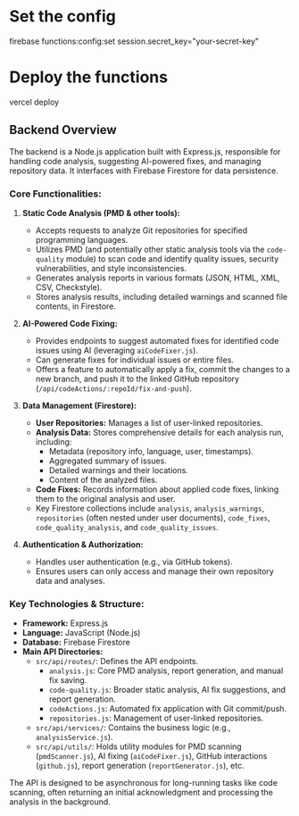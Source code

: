 
# Set the config
firebase functions:config:set session.secret_key="your-secret-key"

# Deploy the functions
vercel deploy

## Backend Overview

The backend is a Node.js application built with Express.js, responsible for handling code analysis, suggesting AI-powered fixes, and managing repository data. It interfaces with Firebase Firestore for data persistence.

### Core Functionalities:

1.  **Static Code Analysis (PMD & other tools):**
    *   Accepts requests to analyze Git repositories for specified programming languages.
    *   Utilizes PMD (and potentially other static analysis tools via the `code-quality` module) to scan code and identify quality issues, security vulnerabilities, and style inconsistencies.
    *   Generates analysis reports in various formats (JSON, HTML, XML, CSV, Checkstyle).
    *   Stores analysis results, including detailed warnings and scanned file contents, in Firestore.

2.  **AI-Powered Code Fixing:**
    *   Provides endpoints to suggest automated fixes for identified code issues using AI (leveraging `aiCodeFixer.js`).
    *   Can generate fixes for individual issues or entire files.
    *   Offers a feature to automatically apply a fix, commit the changes to a new branch, and push it to the linked GitHub repository (`/api/codeActions/:repoId/fix-and-push`).

3.  **Data Management (Firestore):**
    *   **User Repositories:** Manages a list of user-linked repositories.
    *   **Analysis Data:** Stores comprehensive details for each analysis run, including:
        *   Metadata (repository info, language, user, timestamps).
        *   Aggregated summary of issues.
        *   Detailed warnings and their locations.
        *   Content of the analyzed files.
    *   **Code Fixes:** Records information about applied code fixes, linking them to the original analysis and user.
    *   Key Firestore collections include `analysis`, `analysis_warnings`, `repositories` (often nested under user documents), `code_fixes`, `code_quality_analysis`, and `code_quality_issues`.

4.  **Authentication & Authorization:**
    *   Handles user authentication (e.g., via GitHub tokens).
    *   Ensures users can only access and manage their own repository data and analyses.

### Key Technologies & Structure:

*   **Framework:** Express.js
*   **Language:** JavaScript (Node.js)
*   **Database:** Firebase Firestore
*   **Main API Directories:**
    *   `src/api/routes/`: Defines the API endpoints.
        *   `analysis.js`: Core PMD analysis, report generation, and manual fix saving.
        *   `code-quality.js`: Broader static analysis, AI fix suggestions, and report generation.
        *   `codeActions.js`: Automated fix application with Git commit/push.
        *   `repositories.js`: Management of user-linked repositories.
    *   `src/api/services/`: Contains the business logic (e.g., `analysisService.js`).
    *   `src/api/utils/`: Holds utility modules for PMD scanning (`pmdScanner.js`), AI fixing (`aiCodeFixer.js`), GitHub interactions (`github.js`), report generation (`reportGenerator.js`), etc.

The API is designed to be asynchronous for long-running tasks like code scanning, often returning an initial acknowledgment and processing the analysis in the background.
